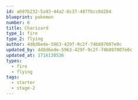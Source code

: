 ```yaml
---
id: a697b232-5a93-44a2-8c37-487fbcc0d284
blueprint: pokemon
number: 6
title: Charizard
type_1: fire
type_2: flying
author: 4d8d6ede-5963-429f-9c2f-74b897007e0c
updated_by: 4d8d6ede-5963-429f-9c2f-74b897007e0c
updated_at: 1716138536
types:
  - fire
  - flying
tags:
  - starter
  - stage-2
---
```

